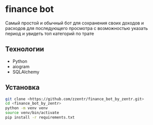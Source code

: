 # finance bot 

Самый простой и обычный бот для сохранения своих доходов и расходов для последующего просмотра с возможностью указать период и увидеть топ категорий по трате

## Технологии
- Python
- aiogram
- SQLAlchemy

## Установка
```bash
git clone <https://github.com/zzentr/finance_bot_by_zentr.git>
cd <finance_bot_by_zentr>
python -m venv venv
source venv/bin/activate
pip install -r requirements.txt